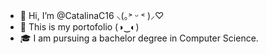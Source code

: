 - 👋 Hi, I’m @CatalinaC16 ⸜(｡˃ ᵕ ˂ )⸝♡
- 🌱 This is my portofolio (◑‿◐)
- 🎓 I am pursuing a bachelor degree in Computer Science. 

